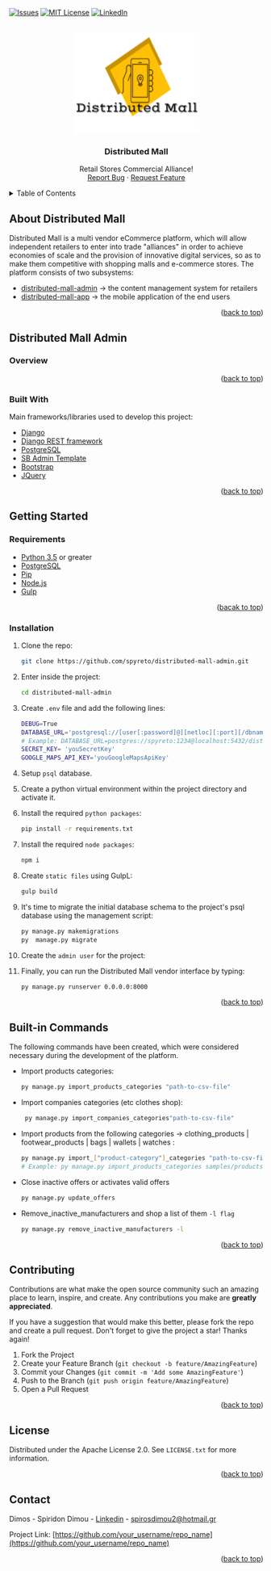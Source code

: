 <div id="top"></div>
<!-- Distributed Mall admin inteface -->

[![Issues][issues-shield]][issues-url]
[![MIT License][license-shield]][license-url]
[![LinkedIn][linkedin-shield]][linkedin-url]

<!-- PROJECT LOGO -->
<br />
<div align="center">
  <a href="https://github.com/spyreto">
    <img src="logo.png" alt="Logo" width="250" height="200">
  </a>

  <h3 align="center">Distributed Mall</h3>

  <p align="center">
    Retail Stores Commercial Alliance!
    <br />
    <a href="https://github.com/spyreto/distributed-mall-admin/issues">Report Bug</a>
    ·
    <a href="https://github.com/spyreto/distributed-mall-admin/issues">Request Feature</a>
  </p>
</div>



<!-- TABLE OF CONTENTS -->
<details>
    <summary>Table of Contents</summary>
    <ol>
        <li>
            <a href="#about-the-project">About Distributed Mall</a>
        </li>
        <li>
            <a href="#distributed-mall-admin">Distributed Mall Admin</a>
            <ul>
                <li><a href="#overview">Overview</a></li>
                <li><a href="#built-with">Built With</a></li>
            </ul>
        </li>
        <li>
            <a href="#getting-started">Getting Started</a>
            <ul>
                <li><a href="#requirements">Requirements</a></li>
                <li><a href="#installation">Installation</a></li>
            </ul>
        </li>
        <li><a href="#built-in-commands">Built-in Commands</a></li>
        <li><a href="#contributing">Contributing</a></li>
        <li><a href="#license">License</a></li>
        <li><a href="#contact">Contact</a></li>
    </ol>
</details>


<!-- ABOUT THE DISTRIBUTED MALL -->
## About Distributed Mall

Distributed Mall is a multi vendor eCommerce platform, which will allow independent retailers to enter into trade "alliances" in order to achieve economies of scale and the provision of innovative digital services, so as to make them competitive with shopping malls and e-commerce stores. Τhe platform consists of two subsystems:

* <a href="https://github.com/spyreto/distributed-mall-admin">distributed-mall-admin</a> &rarr; the content management system for retailers  
* <a href="https://github.com/spyreto/distributed-mall-app">distributed-mall-app</a> &rarr; the mobile application of the end users

<p align="right">(<a href="#top">back to top</a>)</p>


## Distributed Mall Admin


### Overview

<p align="right">(<a href="#top">back to top</a>)</p>


### Built With

Main frameworks/libraries used to develop this project:

* [Django](https://www.djangoproject.com/)
* [Django REST framework](https://www.django-rest-framework.org/)
* [PostgreSQL](https://www.postgresql.org/)
* [SB Admin Template](https://github.com/StartBootstrap/startbootstrap-sb-admin)
* [Bootstrap](https://getbootstrap.com)
* [JQuery](https://jquery.com)

<p align="right">(<a href="#top">back to top</a>)</p>


<!-- GETTING STARTED -->

## Getting Started

### Requirements

*  [Python 3.5](https://www.python.org/downloads/) or greater
*  [PostgreSQL](https://www.postgresql.org/download/)
*  [Pip](https://pypi.org/project/pip/)
*  [Node.js](https://nodejs.org/en/)
*  [Gulp](https://gulpjs.com/docs/en/getting-started/quick-start)

<p align="right">(<a href="#top">bacak to top</a>)</p>


### Installation

1. Clone the repo:
   ```sh
   git clone https://github.com/spyreto/distributed-mall-admin.git
   ```
   
2.	Enter inside the project:
    ```sh
    cd distributed-mall-admin
    ```

3.	Create `.env` file and add the following lines:
    ```sh
    DEBUG=True
    DATABASE_URL='postgresql://[user[:password]@][netloc][:port][/dbname][?param1=value1&...]db?'
    # Example: DATABASE_URL=postgres://spyreto:1234@localhost:5432/distributed_mall_db?
    SECRET_KEY= 'youSecretKey'
    GOOGLE_MAPS_API_KEY='youGoogleMapsApiKey'
    ```

4.	Setup `psql` database.

5.  Create a python virtual environment within the project directory and activate it.

6.  Install the required `python packages`:
    ```sh
    pip install -r requirements.txt
    ```
7.  Install the required `node packages`:
    ```sh
    npm i
    ```    

8. Create `static files` using GulpL: 
    ```sh
    gulp build
    ```   
9.  It's time to migrate the initial database schema to the project's psql database using the management script:
    ```sh
    py manage.py makemigrations
    py  manage.py migrate
    ```  
10. Create the `admin user` for the project:

11. Finally, you can run the Distributed Mall vendor interface by typing:
    ```sh
    py manage.py runserver 0.0.0.0:8000
    ``` 

<p align="right">(<a href="#top">back to top</a>)</p>

## Built-in Commands

The following commands have been created, which were considered necessary during the development of the platform.

*   Import products categories:
    ```sh
    py manage.py import_products_categories "path-to-csv-file"
    ```
    
*   Import companies categories (etc clothes shop):
    ```sh
     py manage.py import_companies_categories"path-to-csv-file"
    ```    

*   Import products from the following categories &rarr; clothing_products | footwear_products | bags | wallets | watches :
    ```sh
    py manage.py import_["product-category"]_categories "path-to-csv-file"
    # Example: py manage.py import_products_categories samples/products-categories.csv
    ``` 
    
*   Close inactive offers or activates valid offers
    ```sh
    py manage.py update_offers
    ``` 

*   Remove_inactive_manufacturers and shop a list of them  `-l flag`
    ```sh
    py manage.py remove_inactive_manufacturers -l
    ```
    
<p align="right">(<a href="#top">back to top</a>)</p>


<!-- CONTRIBUTING -->
## Contributing

Contributions are what make the open source community such an amazing place to learn, inspire, and create. Any contributions you make are **greatly appreciated**.

If you have a suggestion that would make this better, please fork the repo and create a pull request.
Don't forget to give the project a star! Thanks again!

1. Fork the Project
2. Create your Feature Branch (`git checkout -b feature/AmazingFeature`)
3. Commit your Changes (`git commit -m 'Add some AmazingFeature'`)
4. Push to the Branch (`git push origin feature/AmazingFeature`)
5. Open a Pull Request

<p align="right">(<a href="#top">back to top</a>)</p>


<!-- LICENSE -->
## License

Distributed under the Apache License 2.0. See `LICENSE.txt` for more information.

<p align="right">(<a href="#top">back to top</a>)</p>


<!-- CONTACT -->
## Contact

Dimos - Spiridon Dimou - [Linkedin](https://www.linkedin.com/in/spiridon-dimou-2aa98216b) - spirosdimou2@hotmail.gr

Project Link: [https://github.com/your_username/repo_name](https://github.com/your_username/repo_name)

<p align="right">(<a href="#top">back to top</a>)</p>


<!-- MARKDOWN LINKS & IMAGES -->
<!-- https://www.markdownguide.org/basic-syntax/#reference-style-links -->
[issues-shield]:https://img.shields.io/github/issues/spyreto/distributed-mall-admin?style=flat-square
[issues-url]: https://github.com/spyreto/distributed-mall-admin/issues
[license-shield]: https://img.shields.io/github/license/spyreto/distributed-mall-admin?style=flat-square
[license-url]: https://github.com/spyreto/distributed-mall-admin/blob/main/LICENSE
[linkedin-shield]: https://img.shields.io/badge/-LinkedIn-black.svg?style=flat-square&logo=linkedin&colorB=555
[linkedin-url]: https://www.linkedin.com/in/spiridon-dimou-2aa98216b/
